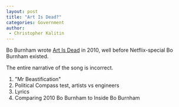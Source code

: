 ```yaml
---
layout: post
title: "Art Is Dead?"
categories: Government
author:
 - Christopher Kalitin
---
```

<head>
    <meta property="og:image" content="{{site.url}}/assets/images/covers/art-is-dead.jpg">
</head>

Bo Burnham wrote <a href="https://www.youtube.com/watch?v=z8WunrI7yh0&list=RDsASBhmBb59I&index=15">Art Is Dead</a> in 2010, well before Netflix-special Bo Burnham existed.

The entire narrative of the song is incorrect.

1. "Mr Beastification"
2. Political Compass test, artists vs engineers
3. Lyrics
4. Comparing 2010 Bo Burnham to Inside Bo Burnham